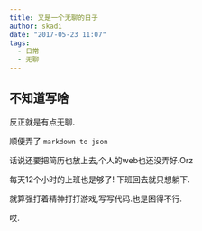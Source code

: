 ```yaml
---
title: 又是一个无聊的日子
author: skadi
date: "2017-05-23 11:07"
tags:
  - 日常
  - 无聊
---
```


## 不知道写啥

反正就是有点无聊.

顺便弄了 `markdown to json`

话说还要把简历也放上去,个人的web也还没弄好.Orz

每天12个小时的上班也是够了! 下班回去就只想躺下.

就算强打着精神打打游戏,写写代码.也是困得不行.

哎. 